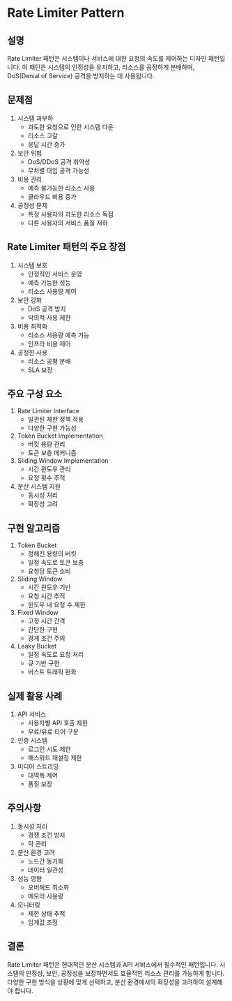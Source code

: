 # Rate Limiter Pattern

## 설명
Rate Limiter 패턴은 시스템이나 서비스에 대한 요청의 속도를 제어하는 디자인 패턴입니다. 이 패턴은 시스템의 안정성을 유지하고, 리소스를 공정하게 분배하며, DoS(Denial of Service) 공격을 방지하는 데 사용됩니다.

## 문제점
1. 시스템 과부하
    - 과도한 요청으로 인한 시스템 다운
    - 리소스 고갈
    - 응답 시간 증가
2. 보안 위험
    - DoS/DDoS 공격 취약성
    - 무차별 대입 공격 가능성
3. 비용 관리
    - 예측 불가능한 리소스 사용
    - 클라우드 비용 증가
4. 공정성 문제
    - 특정 사용자의 과도한 리소스 독점
    - 다른 사용자의 서비스 품질 저하

## Rate Limiter 패턴의 주요 장점
1. 시스템 보호
    - 안정적인 서비스 운영
    - 예측 가능한 성능
    - 리소스 사용량 제어
2. 보안 강화
    - DoS 공격 방지
    - 악의적 사용 제한
3. 비용 최적화
    - 리소스 사용량 예측 가능
    - 인프라 비용 제어
4. 공정한 사용
    - 리소스 공평 분배
    - SLA 보장

## 주요 구성 요소
1. Rate Limiter Interface
    - 일관된 제한 정책 적용
    - 다양한 구현 가능성
2. Token Bucket Implementation
    - 버킷 용량 관리
    - 토큰 보충 메커니즘
3. Sliding Window Implementation
    - 시간 윈도우 관리
    - 요청 횟수 추적
4. 분산 시스템 지원
    - 동시성 처리
    - 확장성 고려

## 구현 알고리즘
1. Token Bucket
    - 정해진 용량의 버킷
    - 일정 속도로 토큰 보충
    - 요청당 토큰 소비
2. Sliding Window
    - 시간 윈도우 기반
    - 요청 시간 추적
    - 윈도우 내 요청 수 제한
3. Fixed Window
    - 고정 시간 간격
    - 간단한 구현
    - 경계 조건 주의
4. Leaky Bucket
    - 일정 속도로 요청 처리
    - 큐 기반 구현
    - 버스트 트래픽 완화

## 실제 활용 사례
1. API 서비스
    - 사용자별 API 호출 제한
    - 무료/유료 티어 구분
2. 인증 시스템
    - 로그인 시도 제한
    - 패스워드 재설정 제한
3. 미디어 스트리밍
    - 대역폭 제어
    - 품질 보장

## 주의사항
1. 동시성 처리
    - 경쟁 조건 방지
    - 락 관리
2. 분산 환경 고려
    - 노드간 동기화
    - 데이터 일관성
3. 성능 영향
    - 오버헤드 최소화
    - 메모리 사용량
4. 모니터링
    - 제한 상태 추적
    - 임계값 조정

## 결론
Rate Limiter 패턴은 현대적인 분산 시스템과 API 서비스에서 필수적인 패턴입니다. 시스템의 안정성, 보안, 공정성을 보장하면서도 효율적인 리소스 관리를 가능하게 합니다. 다양한 구현 방식을 상황에 맞게 선택하고, 분산 환경에서의 확장성을 고려하여 설계해야 합니다.